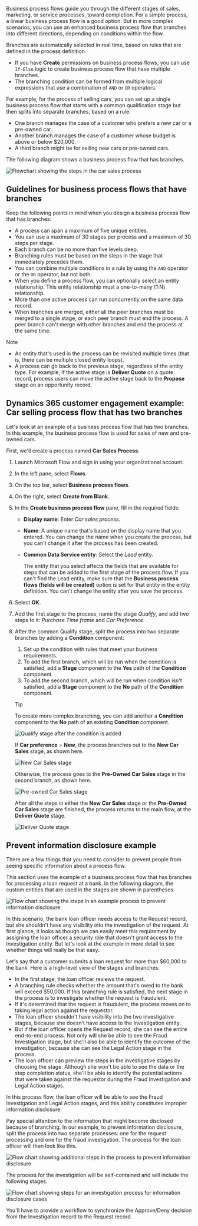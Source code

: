 Business process flows guide you through the different stages of sales, marketing, or service processes, toward completion. For a simple process, a linear business process flow is a good option. But in more complex scenarios, you can use an enhanced business process flow that branches into different directions, depending on conditions within the flow.

Branches are automatically selected in real time, based on rules that are defined in the process definition.

- If you have **Create** permissions on business process flows, you can use `If-Else` logic to create business process flow that have multiple branches.
- The branching condition can be formed from multiple logical expressions that use a combination of `AND` or `OR` operators.

For example, for the process of selling cars, you can set up a single business process flow that starts with a common qualification stage but then splits into separate branches, based on a rule:

- One branch manages the case of a customer who prefers a new car or a pre-owned car.
- Another branch manages the case of a customer whose budget is above or below $20,000.
- A third branch might be for selling new cars or pre-owned cars.

The following diagram shows a business process flow that has branches.

![Flowchart showing the steps in the car sales process](../media/example-car-sales-flow-chart.png "Flowchart showing the steps in the car sales process")

## Guidelines for business process flows that have branches

Keep the following points in mind when you design a business process flow that has branches:

- A process can span a maximum of five unique entities.
- You can use a maximum of 30 stages per process and a maximum of 30 steps per stage.
- Each branch can be no more than five levels deep.
- Branching rules must be based on the steps in the stage that immediately precedes them.
- You can combine multiple conditions in a rule by using the `AND` operator or the `OR` operator, but not both.
- When you define a process flow, you can optionally select an entity relationship. This entity relationship must a one-to-many (1:N) relationship.
- More than one active process can run concurrently on the same data record.
- When branches are merged, either all the peer branches must be merged to a single stage, or each peer branch must end the process. A peer branch can't merge with other branches and end the process at the same time.

> [!NOTE]
> - An entity that's used in the process can be revisited multiple times (that is, there can be multiple closed entity loops).
> - A process can go back to the previous stage, regardless of the entity type. For example, if the active stage is **Deliver Quote** on a quote record, process users can move the active stage back to the **Propose** stage on an opportunity record.

## Dynamics 365 customer engagement example: Car selling process flow that has two branches

Let's look at an example of a business process flow that has two branches. In this example, the business process flow is used for sales of new and pre-owned cars.

First, we'll create a process named **Car Sales Process**.

1. Launch Microsoft Flow and sign in using your organizational account.
1. In the left pane, select **Flows**.
1. On the top bar, select **Business process flows**.
1. On the right, select **Create from Blank**.
1. In the **Create business process flow** pane, fill in the required fields:

    - **Display name**: Enter *Car sales process*.
    - **Name**: A unique name that's based on the display name that you entered. You can change the name when you create the process, but you can't change it after the process has been created.
    - **Common Data Service entity**: Select the *Lead* entity.

        The entity that you select affects the fields that are available for steps that can be added to the first stage of the process flow. If you can't find the Lead entity, make sure that the **Business process flows (fields will be created)** option is set for that entity in the entity definition. You can't change the entity after you save the process.

1. Select **OK**.
1. Add the first stage to the process, name the stage *Qualify*, and add two steps to it: *Purchase Time frame* and *Car Preference*.
1. After the common Qualify stage, split the process into two separate branches by adding a **Condition** component:

    1. Set up the condition with rules that meet your business requirements.
    1. To add the first branch, which will be run when the condition is satisfied, add a **Stage** component to the **Yes** path of the **Condition** component.
    1. To add the second branch, which will be run when condition isn't satisfied, add a **Stage** component to the **No** path of the **Condition** component.

    > [!TIP]
    > To create more complex branching, you can add another a **Condition** component to the **No** path of an existing **Condition** component.

    ![Qualify stage after the condition is added](../media/example-car-sales-qualify-stage.jpg "Qualify stage after the condition is added")

    If **Car preference** = **New**, the process branches out to the **New Car Sales** stage, as shown here.

    ![New Car Sales stage](../media/example-car-sales-new-stage-1.jpg "New Car Sales stage")

    Otherwise, the process goes to the **Pre-Owned Car Sales** stage in the second branch, as shown here.

    ![Pre-owned Car Sales stage](../media/example-car-sales-pre-owned-stage.jpg "Pre-owned Car Sales stage")

    After all the steps in either the **New Car Sales** stage or the **Pre-Owned Car Sales** stage are finished, the process returns to the main flow, at the **Deliver Quote** stage.

    ![Deliver Quote stage](../media/example-car-sales-deliver-quote-stage.jpg "Deliver Quote stage")

## Prevent information disclosure example 

There are a few things that you need to consider to prevent people from seeing specific information about a process flow.

This section uses the example of a business process flow that has branches for processing a loan request at a bank. In the following diagram, the custom entities that are used in the stages are shown in parentheses.

![Flow chart showing the steps in an example process to prevent information disclosure](../media/example-car-sales-flow-chart-process-prevent-information-disclosure.png "Flow chart showing the steps in an example process to prevent information disclosure")

In this scenario, the bank loan officer needs access to the Request record, but she shouldn't have any visibility into the investigation of the request. At first glance, it looks as though we can easily meet this requirement by assigning the loan officer a security role that doesn't grant access to the Investigation entity. But let's look at the example in more detail to see whether things will really be that easy.

Let's say that a customer submits a loan request for more than $60,000 to the bank. Here is a high-level view of the stages and branches:

- In the first stage, the loan officer reviews the request.
- A branching rule checks whether the amount that's owed to the bank will exceed $50,000. If this branching rule is satisfied, the next stage in the process is to investigate whether the request is fraudulent.
- If it's determined that the request is fraudulent, the process moves on to taking legal action against the requestor.
- The loan officer shouldn't have visibility into the two investigative stages, because she doesn't have access to the Investigation entity.
- But if the loan officer opens the Request record, she can see the entire end-to-end process. Not only will she be able to see the Fraud Investigation stage, but she'll also be able to identify the outcome of the investigation, because she can see the Legal Action stage in the process.
- The loan officer can preview the steps in the investigative stages by choosing the stage. Although she won't be able to see the data or the step completion status, she'll be able to identify the potential actions that were taken against the requestor during the Fraud Investigation and Legal Action stages.

In this process flow, the loan officer will be able to see the Fraud Investigation and Legal Action stages, and this ability constitutes improper information disclosure.

Pay special attention to the information that might become disclosed because of branching. In our example, to prevent information disclosure, split the process into two separate processes: one for the request processing and one for the fraud investigation. The process for the loan officer will then look like this.

![Flow chart showing additional steps in the process to prevent information disclosure](../media/example-car-sales-flow-chart-additional-steps-prevent-information-disclosure.png "Flow chart showing additional steps in the process to prevent information disclosure")

The process for the investigation will be self-contained and will include the following stages.

![Flow chart showing steps for an investigation process for information disclosure cases](../media/example-car-sales-flow-chart-investigation-information-disclosure-case.png "Flow chart showing steps for an investigation process for information disclosure cases")

You'll have to provide a workflow to synchronize the Approve/Deny decision from the Investigation record to the Request record.
